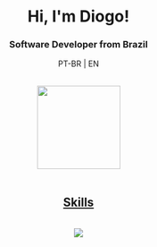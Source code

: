<h1 align="center">Hi, I'm Diogo!</h1>
<h3 align="center">Software Developer from Brazil</h3>

<div align="justify">
  <p align="center">PT-BR | EN</p>
  <br>
</div>
<div align="center">
  <a href="https://github.com/jonssond">
  <img height="149em" src="https://github-readme-stats.vercel.app/api/top-langs/?username=jonssond&layout=compact&langs_count=7&theme=tokyonight"/>
</div>
<br>
<div align="center">
<p align="center">
  <h2>Skills</h2>
  <br>
  <a href="https://skillicons.dev">
    <img src="https://skillicons.dev/icons?i=js,react,html,css,c,clojure,python&theme=dark" />
  </a>
</p>
</div>


